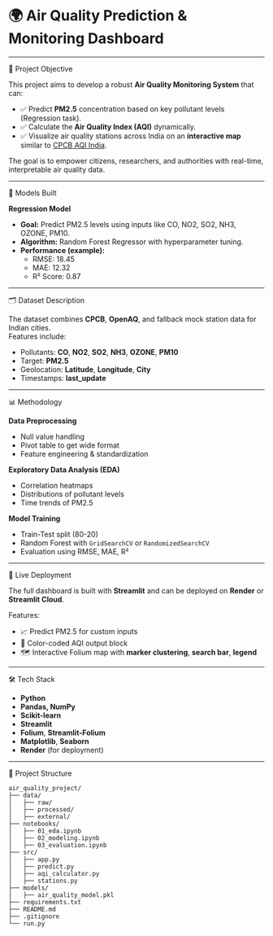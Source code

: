 # 🌍 Air Quality Prediction & Monitoring Dashboard

---

📌 Project Objective

This project aims to develop a robust **Air Quality Monitoring System** that can:

- ✅ Predict **PM2.5** concentration based on key pollutant levels (Regression task).
- ✅ Calculate the **Air Quality Index (AQI)** dynamically.
- ✅ Visualize air quality stations across India on an **interactive map** similar to [CPCB AQI India](https://airquality.cpcb.gov.in/AQI_India/).

The goal is to empower citizens, researchers, and authorities with real-time, interpretable air quality data.

---

🧠 Models Built

**Regression Model**

- **Goal:** Predict PM2.5 levels using inputs like CO, NO2, SO2, NH3, OZONE, PM10.
- **Algorithm:** Random Forest Regressor with hyperparameter tuning.
- **Performance (example):**
  - RMSE: 18.45
  - MAE: 12.32
  - R² Score: 0.87

---

🗂️ Dataset Description

The dataset combines **CPCB**, **OpenAQ**, and fallback mock station data for Indian cities.  
Features include:

- Pollutants: **CO**, **NO2**, **SO2**, **NH3**, **OZONE**, **PM10**
- Target: **PM2.5**
- Geolocation: **Latitude**, **Longitude**, **City**
- Timestamps: **last_update**

---

📊 Methodology

**Data Preprocessing**

- Null value handling
- Pivot table to get wide format
- Feature engineering & standardization

**Exploratory Data Analysis (EDA)**

- Correlation heatmaps
- Distributions of pollutant levels
- Time trends of PM2.5

**Model Training**

- Train-Test split (80-20)
- Random Forest with `GridSearchCV` or `RandomizedSearchCV`
- Evaluation using RMSE, MAE, R²

---

🚀 Live Deployment

The full dashboard is built with **Streamlit** and can be deployed on **Render** or **Streamlit Cloud**.

Features:
- 📈 Predict PM2.5 for custom inputs
- 🎨 Color-coded AQI output block
- 🗺️ Interactive Folium map with **marker clustering**, **search bar**, **legend**

---

🛠️ Tech Stack

- **Python**
- **Pandas, NumPy**
- **Scikit-learn**
- **Streamlit**
- **Folium**, **Streamlit-Folium**
- **Matplotlib**, **Seaborn**
- **Render** (for deployment)

---

📁 Project Structure

```plaintext
air_quality_project/
├── data/
│   ├── raw/
│   ├── processed/
│   ├── external/
├── notebooks/
│   ├── 01_eda.ipynb
│   ├── 02_modeling.ipynb
│   ├── 03_evaluation.ipynb
├── src/
│   ├── app.py
│   ├── predict.py
│   ├── aqi_calculator.py
│   ├── stations.py
├── models/
│   ├── air_quality_model.pkl
├── requirements.txt
├── README.md
├── .gitignore
└── run.py
